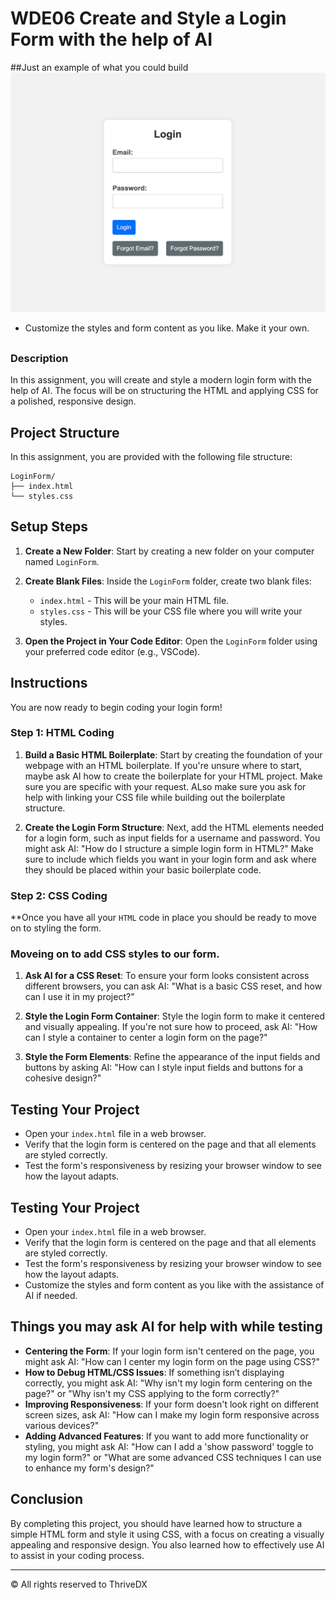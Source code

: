
# WDE06 Create and Style a Login Form with the help of AI

##Just an example of what you could build 
![Screenshot of the finished webpage](./assets/images/example.png)
* Customize the styles and form content as you like. Make it your own.

##

### Description
In this assignment, you will create and style a modern login form with the help of AI. The focus will be on structuring the HTML and applying CSS for a polished, responsive design.



## Project Structure

In this assignment, you are provided with the following file structure:

```plaintext
LoginForm/
├── index.html
└── styles.css
```

## Setup Steps

1. **Create a New Folder**: Start by creating a new folder on your computer named `LoginForm`.

2. **Create Blank Files**: Inside the `LoginForm` folder, create two blank files:
   - `index.html` - This will be your main HTML file.
   - `styles.css` - This will be your CSS file where you will write your styles.

3. **Open the Project in Your Code Editor**: Open the `LoginForm` folder using your preferred code editor (e.g., VSCode).

## Instructions

You are now ready to begin coding your login form!

### Step 1: HTML Coding

1. **Build a Basic HTML Boilerplate**: Start by creating the foundation of your webpage with an HTML boilerplate. If you're unsure where to start, maybe ask AI how to create the boilerplate for your HTML project. Make sure you are specific with your request. ALso make sure you ask for help with linking your CSS file while building out the boilerplate structure. 

2. **Create the Login Form Structure**: Next, add the HTML elements needed for a login form, such as input fields for a username and password. You might ask AI: "How do I structure a simple login form in HTML?" Make sure to include which fields you want in your login form and ask where they should be placed within your basic boilerplate code.
### Step 2: CSS Coding

**Once you have all your `HTML` code in place you should be ready to move on to styling the form.

### Moveing on to add CSS styles to our form. 

1. **Ask AI for a CSS Reset**: To ensure your form looks consistent across different browsers, you can ask AI: "What is a basic CSS reset, and how can I use it in my project?"

2. **Style the Login Form Container**: Style the login form to make it centered and visually appealing. If you're not sure how to proceed, ask AI: "How can I style a container to center a login form on the page?"

3. **Style the Form Elements**: Refine the appearance of the input fields and buttons by asking AI: "How can I style input fields and buttons for a cohesive design?"

## Testing Your Project

- Open your `index.html` file in a web browser.
- Verify that the login form is centered on the page and that all elements are styled correctly.
- Test the form's responsiveness by resizing your browser window to see how the layout adapts.

## Testing Your Project

- Open your `index.html` file in a web browser.
- Verify that the login form is centered on the page and that all elements are styled correctly.
- Test the form's responsiveness by resizing your browser window to see how the layout adapts.
- Customize the styles and form content as you like with the assistance of AI if needed.

## Things you may ask AI for help with while testing

- **Centering the Form**: If your login form isn't centered on the page, you might ask AI: "How can I center my login form on the page using CSS?"
- **How to Debug HTML/CSS Issues**: If something isn’t displaying correctly, you might ask AI: "Why isn't my login form centering on the page?" or "Why isn't my CSS applying to the form correctly?"
- **Improving Responsiveness**: If your form doesn't look right on different screen sizes, ask AI: "How can I make my login form responsive across various devices?"
- **Adding Advanced Features**: If you want to add more functionality or styling, you might ask AI: "How can I add a 'show password' toggle to my login form?" or "What are some advanced CSS techniques I can use to enhance my form's design?"


## Conclusion

By completing this project, you should have learned how to structure a simple HTML form and style it using CSS, with a focus on creating a visually appealing and responsive design. You also learned how to effectively use AI to assist in your coding process.

---

© All rights reserved to ThriveDX

